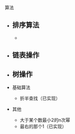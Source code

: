 算法

- 排序算法
  - 
  - 

- 链表操作
  - 
- 树操作
  - 

- 基础算法
  - 折半查找（已实现）

- 其他
  - 大于某个数最小2的n次幂
  - 最右的那个1（已实现）


